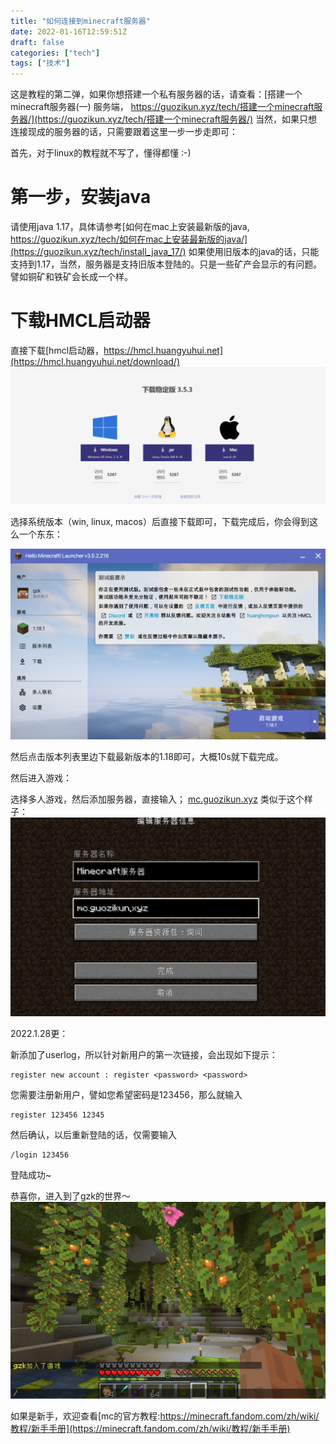 ```yaml
---
title: "如何连接到minecraft服务器"
date: 2022-01-16T12:59:51Z
draft: false
categories: ["tech"]
tags: ["技术"]
---
```


这是教程的第二弹，如果你想搭建一个私有服务器的话，请查看：[搭建一个minecraft服务器(一) 服务端， https://guozikun.xyz/tech/搭建一个minecraft服务器/](https://guozikun.xyz/tech/搭建一个minecraft服务器/)
当然，如果只想连接现成的服务器的话，只需要跟着这里一步一步走即可：

首先，对于linux的教程就不写了，懂得都懂 :-)
# 第一步，安装java

请使用java 1.17，具体请参考[如何在mac上安装最新版的java, https://guozikun.xyz/tech/如何在mac上安装最新版的java/](https://guozikun.xyz/tech/install_java_17/)
如果使用旧版本的java的话，只能支持到1.17，当然，服务器是支持旧版本登陆的。只是一些矿产会显示的有问题。譬如铜矿和铁矿会长成一个样。

# 下载HMCL启动器

直接下载[hmcl启动器，https://hmcl.huangyuhui.net](https://hmcl.huangyuhui.net/download/)
![20220128161935](https://raw.githubusercontent.com/Gzk738/vps_picgo/master/images/20220128161935.png)


选择系统版本（win, linux, macos）后直接下载即可，下载完成后，你会得到这么一个东东：

![20220116221819](https://raw.githubusercontent.com/Gzk738/vps_picgo/master/images/20220116221819.png)

然后点击版本列表里边下载最新版本的1.18即可，大概10s就下载完成。

然后进入游戏：

选择多人游戏，然后添加服务器，直接输入； [mc.guozikun.xyz](https://guozikun.xyz/tech/搭建一个minecraft服务器-2/)
类似于这个样子：
![20220116222228](https://raw.githubusercontent.com/Gzk738/vps_picgo/master/images/20220116222228.png)

2022.1.28更：

新添加了userlog，所以针对新用户的第一次链接，会出现如下提示：
```
register new account : register <password> <password>
```

您需要注册新用户，譬如您希望密码是123456，那么就输入
```
register 123456 12345
```
然后确认，以后重新登陆的话，仅需要输入
```
/login 123456
```

登陆成功~

恭喜你，进入到了gzk的世界～
![20220116222506](https://raw.githubusercontent.com/Gzk738/vps_picgo/master/images/20220116222506.png)

如果是新手，欢迎查看[mc的官方教程:https://minecraft.fandom.com/zh/wiki/教程/新手手册](https://minecraft.fandom.com/zh/wiki/教程/新手手册)


